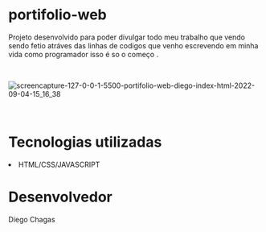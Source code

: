 # portifolio-web


Projeto desenvolvido para poder divulgar todo meu trabalho que vendo sendo fetio atráves das linhas de codigos que venho escrevendo em minha vida como programador isso é so o começo .

</br>

![screencapture-127-0-0-1-5500-portifolio-web-diego-index-html-2022-09-04-15_16_38](https://user-images.githubusercontent.com/81427079/188327850-8f99751b-62cc-4f15-afcc-ce89824f8841.png)

</br>

# Tecnologias utilizadas

<li>HTML/CSS/JAVASCRIPT</li>

# Desenvolvedor 

Diego Chagas